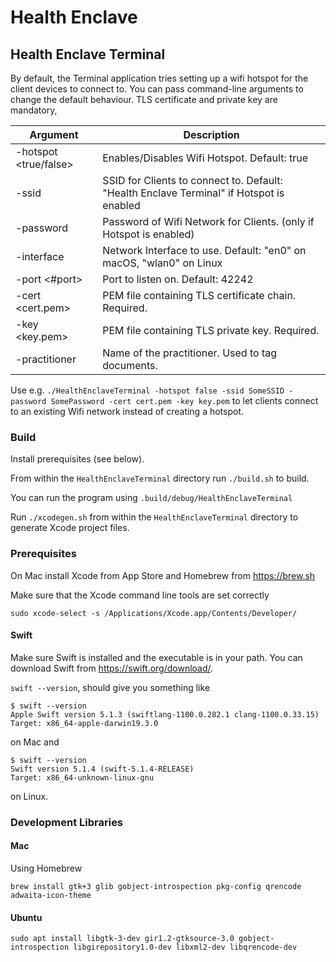 # Health Enclave
## Health Enclave Terminal
By default, the Terminal application tries setting up a wifi hotspot for the client devices to connect to.
You can pass command-line arguments to change the default behaviour.
TLS certificate and private key are mandatory,

| Argument               | Description                                                                              |
|------------------------|------------------------------------------------------------------------------------------|
| -hotspot <true/false>  | Enables/Disables Wifi Hotspot. Default: true                                             |
| -ssid <SSID>           | SSID for Clients to connect to. Default: "Health Enclave Terminal" if Hotspot is enabled |
| -password <pw>         | Password of Wifi Network for Clients. (only if Hotspot is enabled)                       |
| -interface <iface> | Network Interface to use. Default: "en0" on macOS, "wlan0" on Linux                          |
| -port <#port>          | Port to listen on. Default: 42242                                                        |
| -cert <cert.pem>       | PEM file containing TLS certificate chain. Required.                                     |
| -key <key.pem>         | PEM file containing TLS private key. Required.                                           |
| -practitioner <name>| Name of the practitioner. Used to tag documents.                |

Use e.g.  `./HealthEnclaveTerminal -hotspot false -ssid SomeSSID -password SomePassword -cert cert.pem -key key.pem` to let clients connect to an existing Wifi network instead of creating a hotspot.

### Build
Install prerequisites (see below).

From within the `HealthEnclaveTerminal` directory run `./build.sh` to build.

You can run the program using `.build/debug/HealthEnclaveTerminal`

Run `./xcodegen.sh` from within the `HealthEnclaveTerminal` directory to generate Xcode project files.

### Prerequisites
On Mac install Xcode from App Store and Homebrew from https://brew.sh

Make sure that the Xcode command line tools are set correctly
```
sudo xcode-select -s /Applications/Xcode.app/Contents/Developer/
```

#### Swift
Make sure Swift is installed and the executable is in your path.
You can download Swift from https://swift.org/download/.

`swift --version`, should give you something like
```
$ swift --version
Apple Swift version 5.1.3 (swiftlang-1100.0.282.1 clang-1100.0.33.15)
Target: x86_64-apple-darwin19.3.0
```
on Mac and 
```
$ swift --version
Swift version 5.1.4 (swift-5.1.4-RELEASE)
Target: x86_64-unknown-linux-gnu
```
on Linux.

### Development Libraries
#### Mac
Using Homebrew
```
brew install gtk+3 glib gobject-introspection pkg-config qrencode adwaita-icon-theme
```

#### Ubuntu
```
sudo apt install libgtk-3-dev gir1.2-gtksource-3.0 gobject-introspection libgirepository1.0-dev libxml2-dev libqrencode-dev
```
